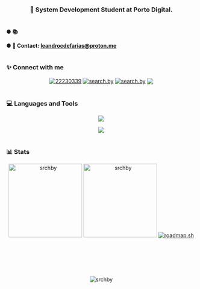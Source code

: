 <h3 align="center">🤖 System Development Student at Porto Digital.</h3>

<h1> </h1>

<h4>
● 📚 

● 📩 Contact: leandrocdefarias@proton.me
</h4>

<h1> </h1>

<h3 align="left">✨ Connect with me</h3>
<p align="center">
<a href="https://stackoverflow.com/users/22230339" target="_blank"><img align="center" src="https://skillicons.dev/icons?i=stackoverflow" alt="22230339"/></a>
<a href="https://instagram.com/search.by" target="_blank"><img align="center" src="https://skillicons.dev/icons?i=instagram" alt="search.by"/></a>
<a href="https://www.linkedin.com/in/leandrocdefarias/" target="_blank"><img align="center" src="https://skillicons.dev/icons?i=linkedin" alt="search.by"/></a>
<a href="https://gitlab.com/srchby" target="_blank"><img align="center" src="https://skillicons.dev/icons?i=gitlab"/></a>

<h1> </h1>

<h3 align="left">💻 Languages and Tools</h3>

<p align="center">
  <a href="https://skillicons.dev">
    <img src="https://skillicons.dev/icons?i=js,html,css,react,python,git" />
  </a>
</p>
<p align="center">
  <a href="https://skillicons.dev">
    <img src="https://skillicons.dev/icons?i=vscode,figma,ps,github,powershell" />
  </a>
</p>


<h1> </h1>

<h3 align="left">📊 Stats</h3>

<div align="center" style="margin-bottom:100px">
    <img style="height:195px;" src="https://github-readme-stats.vercel.app/api?username=srchby&show_icons=true&theme=holi&border_color=59a1e0&border_radius=10&bg_color=00000000&locale=en" alt="srchby" />
    <img style="height:195px" src="https://github-readme-stats.vercel.app/api/top-langs?username=srchby&show_icons=true&theme=holi&locale=en&border_radius=10&bg_color=00000000&border_color=59a1e0&layout=compact" alt="srchby" />
  <a href="https://roadmap.sh"><img src="https://roadmap.sh/card/wide/6577b1005145316d25eddb0b?variant=dark" alt="roadmap.sh"/></a>
</div>

<div align="center">
  <img src="https://komarev.com/ghpvc/?username=srchby&label=Profile%20views&color=blue&style=for-the-badge" alt="srchby" />
</div>

<h1></h1>
